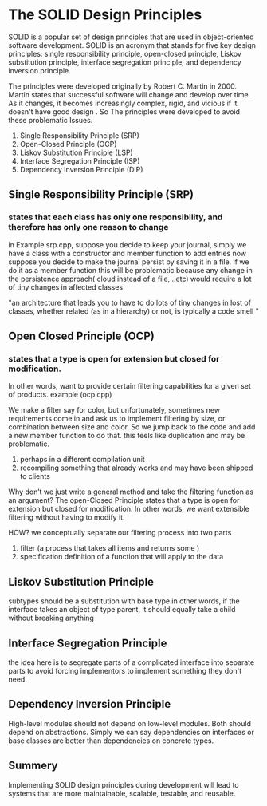 # The SOLID Design Principles

SOLID is a popular set of design principles that are used in object-oriented software development. SOLID is an acronym that stands for five key design principles: single responsibility principle, open-closed principle, Liskov substitution principle, interface segregation principle, and dependency inversion principle.

The principles were developed originally by Robert C. Martin in 2000. Martin states that successful software will change and develop over time. As it changes, it becomes increasingly complex, rigid, and vicious if it doesn't have good design . So The principles were developed to avoid these problematic Issues.

1. Single Responsibility Principle (SRP)
2. Open-Closed Principle (OCP)
3. Liskov Substitution Principle (LSP)
4. Interface Segregation Principle (ISP)
5. Dependency Inversion Principle (DIP)

## Single Responsibility Principle (SRP)

### states that each class has only one responsibility, and therefore has only one reason to change

in Example srp.cpp, suppose you decide to keep your journal, simply we have a class with a constructor and member function to add entries
now suppose you decide to make the journal persist by saving it in a file. if we do it as a member function this will be problematic because any change in the persistence approach( cloud instead of a file, ..etc) would require a lot of tiny changes in affected classes

"an architecture that leads you to have to do lots of tiny changes in lost of classes, whether related (as in a hierarchy) or not, is typically a code smell "

## Open Closed Principle (OCP)

### states that a type is open for extension but closed for modification.

In other words, want to provide certain filtering capabilities for a given set of products. example (ocp.cpp)

We make a filter say for color, but unfortunately, sometimes new requirements come in and ask us to implement filtering by size, or combination between size and color. So we jump back to the code and add a new member function to do that. this feels like duplication and may be problematic.

1. perhaps in a different compilation unit
2. recompiling something that already works and may have been shipped to clients

Why don’t we just write a general method and take the filtering function as an argument? The open-Closed Principle states that a type is open for extension but closed for modification.
In other words, we want extensible filtering without having to modify it.

HOW?
we conceptually separate our filtering process into two parts

1. filter (a process that takes all items and returns some )
2. specification definition of a function that will apply to the data

## Liskov Substitution Principle

subtypes should be a substitution with base type
in other words, if the interface takes an object of type parent, it should equally take a child without breaking anything

## Interface Segregation Principle

the idea here is to segregate parts of a complicated interface into separate parts to avoid forcing implementors to implement something they don't need.

## Dependency Inversion Principle

High-level modules should not depend on low-level modules. Both should depend on abstractions.
Simply we can say dependencies on interfaces or base classes are better than dependencies on concrete types.

## Summery

Implementing SOLID design principles during development will lead to systems that are more maintainable, scalable, testable, and reusable.
